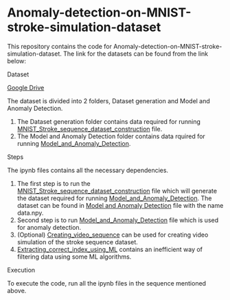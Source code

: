 # Anomaly-detection-on-MNIST-stroke-simulation-dataset
This repository contains the code for Anomaly-detection-on-MNIST-stroke-simulation-dataset.
The link for the datasets can be found from the link below:

Dataset

[Google Drive](https://drive.google.com/drive/folders/1ndmEVIRGTFi4XjmrdwXqsUcxVihy-qe8?usp=sharing)

The dataset is divided into 2 folders, Dataset generation and Model and Anomaly Detection. 
1. The Dataset generation folder contains data required for running [MNIST_Stroke_sequence_dataset_construction](https://github.com/rust000/Anomaly-detection-on-MNIST-stroke-simulation-dataset/blob/main/MNIST_Stroke_sequence_dataset_construction.ipynb) file. 
2. The Model and Anomaly Detection folder contains data rquired for running [Model_and_Anomaly_Detection](https://github.com/rust000/Anomaly-detection-on-MNIST-stroke-simulation-dataset/blob/main/Model_and_Anomaly_Detection.ipynb).

Steps

The ipynb files contains all the necessary dependencies.
1. The first step is to run the [MNIST_Stroke_sequence_dataset_construction](https://github.com/rust000/Anomaly-detection-on-MNIST-stroke-simulation-dataset/blob/main/MNIST_Stroke_sequence_dataset_construction.ipynb) file which will generate the dataset required for running [Model_and_Anomaly_Detection](https://github.com/rust000/Anomaly-detection-on-MNIST-stroke-simulation-dataset/blob/main/Model_and_Anomaly_Detection.ipynb). The dataset can be found in [Model and Anomaly Detection](https://drive.google.com/drive/folders/1ndmEVIRGTFi4XjmrdwXqsUcxVihy-qe8?usp=sharing) file with the name data.npy.
2. Second step is to run [Model_and_Anomaly_Detection](https://github.com/rust000/Anomaly-detection-on-MNIST-stroke-simulation-dataset/blob/main/Model_and_Anomaly_Detection.ipynb) file which is used for anomaly detection.
3. (Optional) [Creating_video_sequence](https://github.com/rust000/Anomaly-detection-on-MNIST-stroke-simulation-dataset/blob/main/Creating_video_sequence.ipynb) can be used for creating video simulation of the stroke sequence dataset.
4. [Extracting_correct_index_using_ML](https://github.com/rust000/Anomaly-detection-on-MNIST-stroke-simulation-dataset/blob/main/Extracting_correct_index_using_ML.ipynb) contains an inefficient way of filtering data using some ML algorithms.

Execution

To execute the code, run all the ipynb files in the sequence mentioned above.

